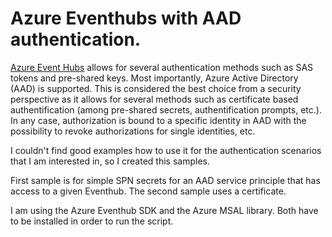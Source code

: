 # Azure Eventhubs with AAD authentication.
[Azure Event Hubs](https://docs.microsoft.com/en-us/azure/event-hubs/) allows for several authentication methods such as SAS tokens and pre-shared keys. Most importantly, Azure Active Directory (AAD) is supported. This is considered the best choice from a security perspective as it allows for several methods such as certificate based authentification (among pre-shared secrets, authentification prompts, etc.). In any case, authorization is bound to a specific identity in AAD with the possibility to revoke authorizations for single identities, etc. 

I couldn't find good examples how to use it for the authentication scenarios that I am interested in, so I created this samples.

First sample is for simple SPN secrets for an AAD service principle that has access to a given Eventhub. The second sample uses a certificate.

I am using the Azure Eventhub SDK and the Azure MSAL library. Both have to be installed in order to run the script.